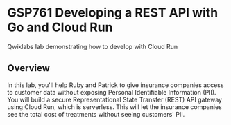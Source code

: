 # GSP761 Developing a REST API with Go and Cloud Run

Qwiklabs lab demonstrating how to develop with Cloud Run

## Overview

In this lab, you'll help Ruby and Patrick to give insurance companies access to customer data without exposing Personal Identifiable Information (PII). 
You will build a secure Representational State Transfer (REST) API gateway using Cloud Run, which is serverless. 
This will let the insurance companies see the total cost of treatments without seeing customers' PII.
